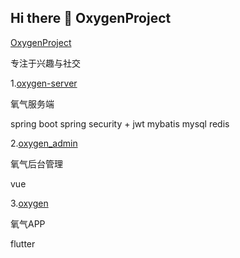 ## Hi there 👋 OxygenProject

<!--

**Here are some ideas to get you started:**

🙋‍♀️ A short introduction - what is your organization all about?
🌈 Contribution guidelines - how can the community get involved?
👩‍💻 Useful resources - where can the community find your docs? Is there anything else the community should know?
🍿 Fun facts - what does your team eat for breakfast?
🧙 Remember, you can do mighty things with the power of [Markdown](https://docs.github.com/github/writing-on-github/getting-started-with-writing-and-formatting-on-github/basic-writing-and-formatting-syntax)
-->

[OxygenProject](https://github.com/OxygenProject) 

专注于兴趣与社交
  
1.[oxygen-server](https://github.com/OxygenProject/oxygen-server)

氧气服务端

spring boot
spring security + jwt
mybatis
mysql
redis

2.[oxygen_admin](https://github.com/OxygenProject/oxygen_admin)

氧气后台管理

vue

3.[oxygen](https://github.com/OxygenProject/oxygen)

氧气APP

flutter

